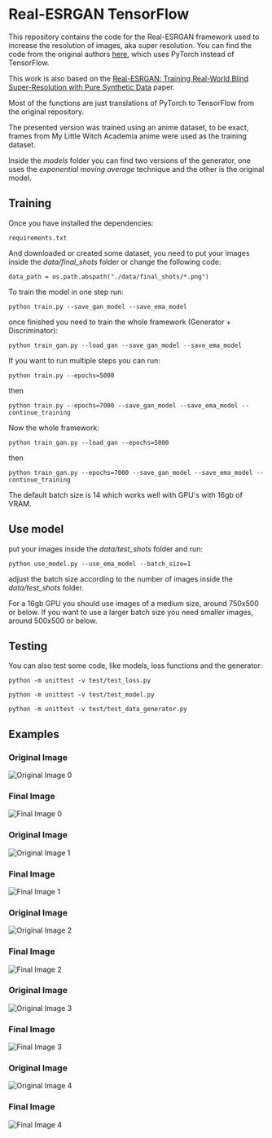 # Real-ESRGAN TensorFlow

This repository contains the code for the Real-ESRGAN framework used to increase the resolution of images, aka super resolution. You can find the code from the original authors [here](https://github.com/xinntao/Real-ESRGAN), which uses PyTorch instead of TensorFlow.

This work is also based on the [Real-ESRGAN: Training Real-World Blind Super-Resolution with Pure Synthetic Data](https://arxiv.org/abs/2107.10833) paper.

Most of the functions are just translations of PyTorch to TensorFlow from the original repository.

The presented version was trained using an anime dataset, to be exact, frames from My Little Witch Academia anime were used as the training dataset.

Inside the *models* folder you can find two versions of the generator, one uses the *exponential moving average* technique and the other is the original model.

## Training

Once you have installed the dependencies:

```
requirements.txt
```

And downloaded or created some dataset, you need to put your images inside the *data/final_shots* folder or change the following code:

```
data_path = os.path.abspath("./data/final_shots/*.png")
```

To train the model in one step run:

```
python train.py --save_gan_model --save_ema_model
```

once finished you need to train the whole framework (Generator + Discriminator):

```
python train_gan.py --load_gan --save_gan_model --save_ema_model
```

If you want to run multiple steps you can run:

```
python train.py --epochs=5000
```

then

```
python train.py --epochs=7000 --save_gan_model --save_ema_model --continue_training
```

Now the whole framework:

```
python train_gan.py --load_gan --epochs=5000
```

then

```
python train_gan.py --epochs=7000 --save_gan_model --save_ema_model --continue_training
```

The default batch size is 14 which works well with GPU's with 16gb of VRAM.

## Use model

put your images inside the *data/test_shots* folder and run:

```
python use_model.py --use_ema_model --batch_size=1
```

adjust the batch size according to the number of images inside the *data/test_shots* folder.

For a 16gb GPU you should use images of a medium size, around 750x500 or below. If you want to use a larger batch size you need smaller images, around 500x500 or below.

## Testing

You can also test some code, like models, loss functions and the generator:

```
python -m unittest -v test/test_loss.py

python -m unittest -v test/test_model.py

python -m unittest -v test/test_data_generator.py
```

## Examples

### Original Image

![Original Image 0](./example_images/original/image0.jpeg)

### Final Image

![Final Image 0](./example_images/final/ema_image0.png)

### Original Image

![Original Image 1](./example_images/original/image1.jpeg)

### Final Image

![Final Image 1](./example_images/final/ema_image1.png)

### Original Image

![Original Image 2](./example_images/original/image2.jpeg)

### Final Image

![Final Image 2](./example_images/final/ema_image2.png)

### Original Image

![Original Image 3](./example_images/original/image3.jpeg)

### Final Image

![Final Image 3](./example_images/final/ema_image3.png)

### Original Image

![Original Image 4](./example_images/original/image4.jpeg)

### Final Image

![Final Image 4](./example_images/final/ema_image4.png)